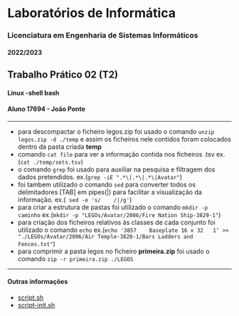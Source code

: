 # Laboratórios de Informática
### Licenciatura em Engenharia de Sistemas Informáticos
#### 2022/2023

## Trabalho Prático 02 (T2)
#### Linux -shell bash
#### Aluno 17694 - João Ponte

***
* para descompactar o ficheiro legos.zip foi usado o comando ``unzip legos.zip -d ./temp`` e assim os ficheiros nele contidos foram colocados dentro da pasta criada **temp**
* comando ``cat file`` para ver a informação contida nos ficheiros .tsv ex.(``cat ./temp/sets.tsv``)
* o comando ``grep`` foi usado para auxiliar na pesquisa e filtragem dos dados pretendidos. ex.(``grep -iE ".*\|.*\|.*\|Avatar"``)
* foi tambem utilizado o comando ``sed`` para converter todos os delimitadores [TAB] em pipes(|) para facilitar a visualização da informação. ex.(`` sed -e 's/    /|/g'``)
* para criar a estrutura de pastas foi utilizado o comando ``mkdir -p caminho`` ex.(``mkdir -p "LEGOs/Avatar/2006/Fire Nation Ship-3829-1"``)
* para criação dos ficheiros relativos às classes de cada conjunto foi utilizado o comando ``echo`` ex.(``echo '3857    Baseplate 16 x 32   1' >> "./LEGOs/Avatar/2006/Air Temple-3828-1/Bars Ladders and Fences.txt"``)
* para comprimir a pasta legos no ficheiro **primeira.zip** foi usado o comando ``zip -r primeira.zip ./LEGOS``
***

#### Outras informações

- [script.sh](script.sh_README.md)
- [script-init.sh](script-init.sh_README.md)



